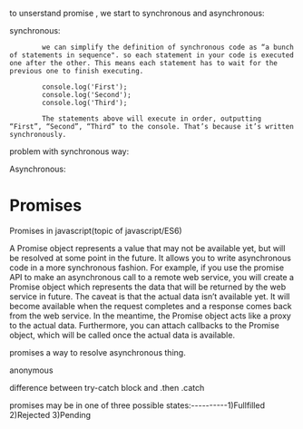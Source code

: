 to unserstand promise , we start to 
synchronous and asynchronous:

synchronous:

            we can simplify the definition of synchronous code as “a bunch of statements in sequence". so each statement in your code is executed one after the other. This means each statement has to wait for the previous one to finish executing.

            console.log('First');
            console.log('Second');
            console.log('Third');

            The statements above will execute in order, outputting “First”, “Second”, “Third” to the console. That’s because it’s written synchronously.

problem with synchronous way:

Asynchronous:

# Promises
Promises in javascript(topic of javascript/ES6)

A Promise object represents a value that may not be available yet, but will be resolved at some point in the future. It allows you to write asynchronous code in a more synchronous fashion. For example, if you use the promise API to make an asynchronous call to a remote web service, you will create a Promise object which represents the data that will be returned by the web service in future. The caveat is that the actual data isn’t available yet. It will become available when the request completes and a response comes back from the web service. In the meantime, the Promise object acts like a proxy to the actual data. Furthermore, you can attach callbacks to the Promise object, which will be called once the actual data is available.






promises a way to resolve asynchronous thing.

anonymous

difference between try-catch block and  .then .catch


promises may be in  one of three possible states:----------1)Fullfilled
                                                            2)Rejected
                                                            3)Pending

  
